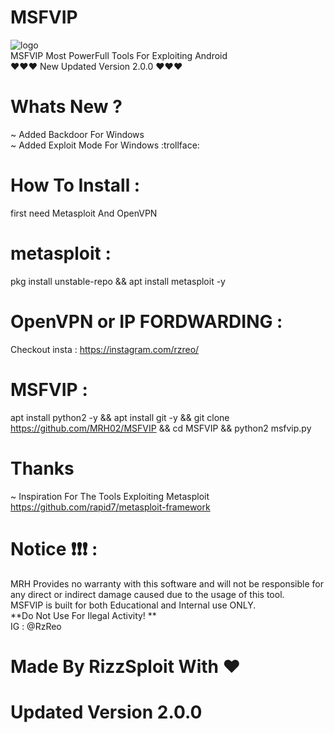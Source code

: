 # MSFVIP
![logo](https://user-images.githubusercontent.com/65691315/93559999-a28f8b80-f9b3-11ea-9d51-ca0e5ea723e8.jpg) <br />
MSFVIP Most PowerFull Tools For Exploiting Android <br />
:heart::heart::heart: New Updated Version 2.0.0 :heart::heart::heart:

# Whats New ?
~ Added Backdoor For Windows <br />
~ Added Exploit Mode For Windows
:trollface:

# How To Install :
first need Metasploit And OpenVPN

# metasploit :
pkg install unstable-repo && apt install metasploit -y

# OpenVPN or IP FORDWARDING :
Checkout insta : https://instagram.com/rzreo/

# MSFVIP :
apt install python2 -y && apt install git -y && git clone https://github.com/MRH02/MSFVIP && cd MSFVIP && python2 msfvip.py

# Thanks
~ Inspiration For The Tools Exploiting Metasploit <br />
https://github.com/rapid7/metasploit-framework

# Notice :exclamation::exclamation::exclamation: :
MRH Provides no warranty with this software and will not be responsible for any direct or indirect damage caused due to the usage of this tool. <br />
MSFVIP is built for both Educational and Internal use ONLY. <br />
**Do Not Use For Ilegal Activity! **<br />
IG : @RzReo

#                            Made By RizzSploit With :heart:
#                                Updated Version 2.0.0
